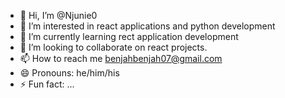 - 👋 Hi, I’m @Njunie0
- 👀 I’m interested in react applications and python development
- 🌱 I’m currently learning rect application development
- 💞️ I’m looking to collaborate on react projects.
- 📫 How to reach me benjahbenjah07@gmail.com
- 😄 Pronouns: he/him/his
- ⚡ Fun fact: ...

<!---
Njunie0/Njunie0 is a ✨ special ✨ repository because its `README.md` (this file) appears on your GitHub profile.
You can click the Preview link to take a look at your changes.
--->
